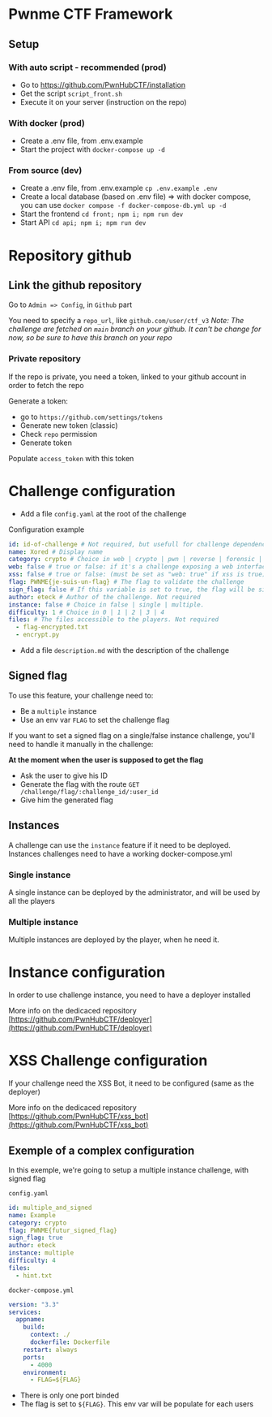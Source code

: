 # Pwnme CTF Framework

## Setup

### With auto script - recommended (prod)

- Go to https://github.com/PwnHubCTF/installation
- Get the script `script_front.sh`
- Execute it on your server (instruction on the repo)

### With docker (prod)

- Create a .env file, from .env.example
- Start the project with `docker-compose up -d`

### From source (dev)

- Create a .env file, from .env.example `cp .env.example .env`
- Create a local database (based on .env file) => with docker compose, you can use `docker compose -f docker-compose-db.yml up -d`
- Start the frontend `cd front; npm i; npm run dev`
- Start API `cd api; npm i; npm run dev`

# Repository github

## Link the github repository

Go to `Admin => Config`, in `Github` part

You need to specify a `repo_url`, like `github.com/user/ctf_v3`
*Note: The challenge are fetched on `main` branch on your github. It can't be change for now, so be sure to have this branch on your repo*

### Private repository
If the repo is private, you need a token, linked to your github account in order to fetch the repo

Generate a token:
- go to `https://github.com/settings/tokens`
- Generate new token (classic)
- Check `repo` permission
- Generate token

Populate `access_token` with this token

# Challenge configuration

- Add a file `config.yaml` at the root of the challenge

Configuration example

```yml
id: id-of-challenge # Not required, but usefull for challenge dependencies
name: Xored # Display name
category: crypto # Choice in web | crypto | pwn | reverse | forensic | osint | stegano | misc | prog. If you set a random value, like 'my custom category', it will juste display it on front end without a category icon
web: false # true or false: if it's a challenge exposing a web interface
xss: false # true or false: (must be set as "web: true" if xss is true) Activate an XSS Bot for the challenge
flag: PWNME{je-suis-un-flag} # The flag to validate the challenge
sign_flag: false # If this variable is set to true, the flag will be signed for each user. Your challenge must use an env var named "FLAG" to set the challenge flag
author: eteck # Author of the challenge. Not required
instance: false # Choice in false | single | multiple. 
difficulty: 1 # Choice in 0 | 1 | 2 | 3 | 4
files: # The files accessible to the players. Not required
  - flag-encrypted.txt
  - encrypt.py
```

- Add a file `description.md` with the description of the challenge

## Signed flag

To use this feature, your challenge need to:
- Be a `multiple` instance
- Use an env var `FLAG` to set the challenge flag

If you want to set a signed flag on a single/false instance challenge, you'll need to handle it manually in the challenge:

**At the moment when the user is supposed to get the flag**
- Ask the user to give his ID
- Generate the flag with the route
`GET /challenge/flag/:challenge_id/:user_id`
- Give him the generated flag

## Instances

A challenge can use the `instance` feature if it need to be deployed.
Instances challenges need to have a working docker-compose.yml

### Single instance

A single instance can be deployed by the administrator, and will be used by all the players

### Multiple instance

Multiple instances are deployed by the player, when he need it.

# Instance configuration

In order to use challenge instance, you need to have a deployer installed

More info on the dedicaced repository [https://github.com/PwnHubCTF/deployer](https://github.com/PwnHubCTF/deployer)

# XSS Challenge configuration

If your challenge need the XSS Bot, it need to be configured (same as the deployer)

More info on the dedicaced repository [https://github.com/PwnHubCTF/xss_bot](https://github.com/PwnHubCTF/xss_bot)


## Exemple of a complex configuration

In this exemple, we're going to setup a multiple instance challenge, with signed flag

`config.yaml`

```yaml
id: multiple_and_signed
name: Example
category: crypto
flag: PWNME{futur_signed_flag}
sign_flag: true
author: eteck
instance: multiple
difficulty: 4  
files:
  - hint.txt
```

`docker-compose.yml`

```yml
version: "3.3"
services:
  appname:
    build:
      context: ./
      dockerfile: Dockerfile
    restart: always
    ports:
      - 4000
    environment:
      - FLAG=${FLAG}
```

- There is only one port binded
- The flag is set to `${FLAG}`. This env var will be populate for each users
